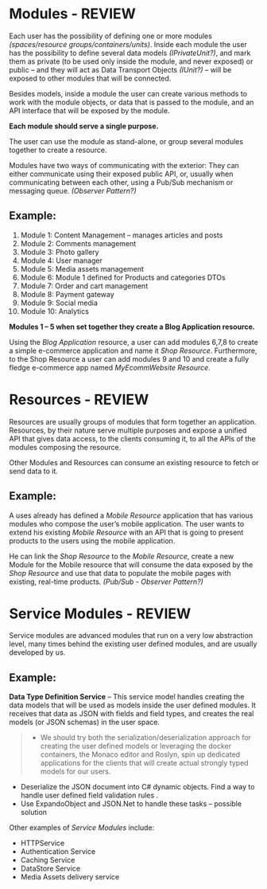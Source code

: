 # Modules - REVIEW

Each user has the possibility of defining one or more modules _(spaces/resource groups/containers/units)_. Inside each module the user has the possibility to define several data models _(IPrivateUnit?)_, and mark them as private (to be used only inside the module, and never exposed) or public – and they will act as Data Transport Objects _(IUnit?)_ – will be exposed to other modules that will be connected.

Besides models, inside a module the user can create various methods to work with the module objects, or data that is passed to the module, and an API interface that will be exposed by the module.

**Each module should serve a single purpose.**

The user can use the module as stand-alone, or group several modules together to create a resource.

Modules have two ways of communicating with the exterior: They can either communicate using their exposed public API, or, usually when communicating between each other, using a Pub/Sub mechanism or messaging queue. _(Observer Pattern?)_

## Example:

1. Module 1: Content Management – manages articles and posts
2. Module 2: Comments management
3. Module 3: Photo gallery
4. Module 4: User manager
5. Module 5: Media assets management
6. Module 6: Module 1 defined for Products and categories DTOs
7. Module 7: Order and cart management
8. Module 8: Payment gateway
9. Module 9: Social media
10. Module 10: Analytics

**Modules 1 – 5 when set together they create a Blog Application resource.**

Using the _Blog Application_ resource, a user can add modules 6,7,8 to create a simple e-commerce application and name it _Shop Resource_.
Furthermore, to the Shop Resource a user can add modules 9 and 10 and create a fully fledge e-commerce app named _MyEcommWebsite Resource_.

# Resources - REVIEW

Resources are usually groups of modules that form together an application. Resources, by their nature serve multiple purposes and expose a unified API that gives data access, to the clients consuming it, to all the APIs of the modules composing the resource.

Other Modules and Resources can consume an existing resource to fetch or send data to it.

## Example:

A uses already has defined a _Mobile Resource_ application that has various modules who compose the user’s mobile application. The user wants to extend his existing _Mobile Resource_ with an API that is going to present products to the users using the mobile application.

He can link the _Shop Resource_ to the _Mobile Resource_, create a new Module for the Mobile resource that will consume the data exposed by the _Shop Resource_ and use that data to populate the mobile pages with existing, real-time products. _(Pub/Sub - Observer Pattern?)_

# Service Modules - REVIEW

Service modules are advanced modules that run on a very low abstraction level, many times behind the existing user defined modules, and are usually developed by us.

## Example:

**Data Type Definition Service** – This service model handles creating the data models that will be used as models inside the user defined modules. It receives that data as JSON with fields and field types, and creates the real models (or JSON schemas) in the user space.

> -	We should try both the serialization/deserialization approach for creating the user defined models or leveraging the docker containers, the Monaco editor and Roslyn, spin up dedicated applications for the clients that will create actual strongly typed models for our users.
-	Deserialize the JSON document into C# dynamic objects. Find a way to handle user defined field validation rules .
-	Use ExpandoObject and JSON.Net to handle these tasks – possible solution

Other examples of _Service Modules_ include:

- HTTPService
- Authentication Service
- Caching Service
- DataStore Service
- Media Assets delivery service





